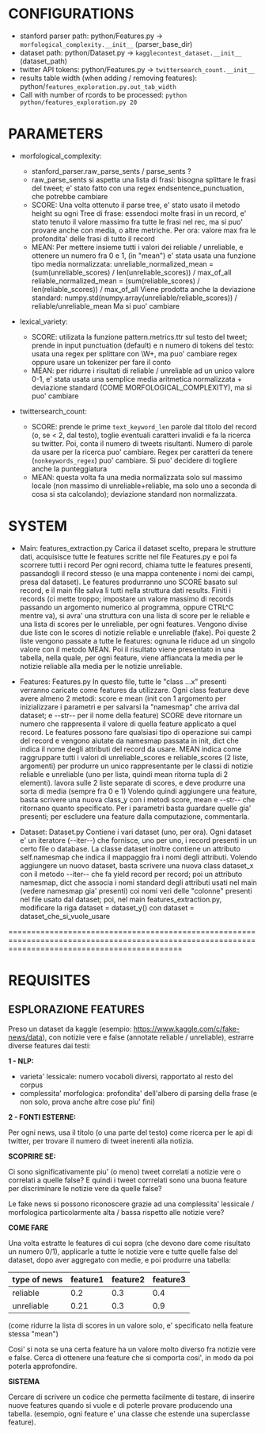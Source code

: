 # CONFIGURATIONS

* stanford parser path: python/Features.py -> `morfological_complexity.__init__` (parser_base_dir)
* dataset path: python/Dataset.py -> `kagglecontest_dataset.__init__` (dataset_path)
* twitter API tokens: python/Features.py -> `twittersearch_count.__init__`
* results table width (when adding / removing features): python/`features_exploration.py.out_tab_width`
* Call with number of rcords to be processed: `python python/features_exploration.py 20`


# PARAMETERS

* morfological_complexity:
	* stanford_parser.raw_parse_sents / parse_sents ?
	* raw_parse_sents si aspetta una lista di frasi: bisogna splittare le frasi del tweet; e' stato fatto con
	   una regex endsentence_punctuation, che potrebbe cambiare
	* SCORE: Una volta ottenuto il parse tree, e' stato usato il metodo height su ogni Tree di frase:
	   essendoci molte frasi in un record, e' stato tenuto il valore massimo fra tutte le frasi nel rec,
	   ma si puo' provare anche con media, o altre metriche.
	   Per ora: valore max fra le profondita' delle frasi di tutto il record
	* MEAN: Per mettere insieme tutti i valori dei reliable / unreliable, e ottenere un numero fra 0 e 1, (in "mean")
	   e' stata usata una funzione tipo media normalizzata:
	   unreliable_normalized_mean = (sum(unreliable_scores) / len(unreliable_scores)) / max_of_all
	   reliable_normalized_mean = (sum(reliable_scores) / len(reliable_scores)) / max_of_all
	   Viene prodotta anche la deviazione standard: 
	   numpy.std(numpy.array(unreliable/reliable_scores)) / reliable/unreliable_mean
	   Ma si puo' cambiare

* lexical_variety:
	* SCORE: utilizata la funzione pattern.metrics.ttr sul testo del tweet; prende in input
	   punctuation (default) e n numero di tokens del testo: usata una regex per splittare con \W+,
	   ma puo' cambiare regex oppure usare un tokenizer per fare il conto
	* MEAN: per ridurre i risultati di reliable / unreliable ad un unico valore 0-1, e' stata usata
	   una semplice media aritmetica normalizzata + deviazione standard (COME MORFOLOGICAL_COMPLEXITY), 
	   ma si puo' cambiare

* twittersearch_count:
	* SCORE: prende le prime `text_keyword_len` parole dal titolo del record (o, se < 2, dal testo), toglie eventuali caratteri invalidi
	   e fa la ricerca su twitter. Poi, conta il numero di tweets risultanti. 
	   Numero di parole da usare per la ricerca puo' cambiare.
	   Regex per caratteri da tenere (`nonkeywords_regex`) puo' cambiare. Si puo' decidere di togliere anche la punteggiatura
	* MEAN: questa volta fa una media normalizzata solo sul massimo locale (non massimo di unreliable+reliable, ma solo uno a seconda di cosa
	   si sta calcolando); deviazione standard non normalizzata.


# SYSTEM

* Main: features_extraction.py
  Carica il dataset scelto, prepara le strutture dati, acquisisce tutte le features scritte nel file Features.py e poi fa scorrere tutti i record
  Per ogni record, chiama tutte le features presenti, passandogli il record stesso (e una mappa contenente i nomi dei campi, presa dal dataset).
  Le features produrranno uno SCORE basato sul record, e il main file salva li tutti nella struttura dati results.
  Finiti i records (ci mette troppo; impostare un valore massimo di records passando un argomento numerico al programma, oppure CTRL^C mentre va),
  si avra' una struttura con una lista di score per le reliable e una lista di scores per le unreliable, per ogni features.
  Vengono divise due liste con le scores di notizie reliable e unreliable (fake). Poi queste 2 liste vengono passate a tutte le features:
  ognuna le riduce ad un singolo valore con il metodo MEAN.
  Poi il risultato viene presentato in una tabella, nella quale, per ogni feature, viene affiancata la media per le notizie reliable alla media
  per le notizie unreliable.

* Features: Features.py
  In questo file, tutte le "class ...x" presenti verranno caricate come features da utilizzare.
  Ogni class feature deve avere almeno 2 metodi: score e mean (init con 1 argomento per inizializzare i parametri e per salvarsi la "namesmap"
  che arriva dal dataset; e --str-- per il nome della feature)
  SCORE deve ritornare un numero che rappresenta il valore di quella feature applicato a quel record. Le features possono fare qualsiasi tipo di
   operazione sui campi del record e vengono aiutate da namesmap passata in init, dict che indica il nome degli attributi del record da usare.
  MEAN indica come raggruppare tutti i valori di unreliable_scores e reliable_scores (2 liste, argomenti) per produrre un unico rappresentante 
  per le classi di notizie reliable e unreliable (uno per lista, quindi mean ritorna tupla di 2 elementi).
  lavora sulle 2 liste separate di scores, e deve produrre una sorta di media (sempre fra 0 e 1)
  Volendo quindi aggiungere una feature, basta scrivere una nuova class_y con i metodi score, mean e --str-- che ritornano quanto specificato.
  Per i parametri basta guardare quelle gia' presenti; per escludere una feature dalla computazione, commentarla.

* Dataset: Dataset.py
  Contiene i vari dataset (uno, per ora). Ogni dataset e' un iteratore (--iter--) che fornisce, uno per uno, i record presenti in un certo file o
  database. La classe dataset inoltre contiene un attributo self.namesmap che indica il mappaggio fra i nomi degli attributi.
  Volendo aggiungere un nuovo dataset, basta scrivere una nuova class dataset_x con il metodo --iter-- che fa yield record per record;
  poi un attributo namesmap, dict che associa i nomi standard degli attributi usati nel main (vedere namesmap gia' presenti) coi nomi veri delle
  "colonne" presenti nel file usato dal dataset;
  poi, nel main features_extraction.py, modificare la riga dataset = dataset_y() con dataset = dataset_che_si_vuole_usare


==================================================================================================================================================

# REQUISITES

## ESPLORAZIONE FEATURES

Preso un dataset da kaggle (esempio: https://www.kaggle.com/c/fake-news/data),
con notizie vere e false (annotate reliable / unreliable), estrarre diverse features dai testi:


**1 - NLP:**

* varieta' lessicale: numero vocaboli diversi, rapportato al resto del corpus
* complessita' morfologica: profondita' dell'albero di parsing della frase (e non solo, 
  prova anche altre cose piu' fini)

**2 - FONTI ESTERNE:**

Per ogni news, usa il titolo (o una parte del testo) come ricerca per le api di twitter,
per trovare il numero di tweet inerenti alla notizia.


**SCOPRIRE SE:**

Ci sono significativamente piu' (o meno) tweet correlati a notizie vere o correlati a quelle false?
E quindi i tweet corrrelati sono una buona feature per discriminare le notizie vere da quelle false?

Le fake news si possono riconoscere grazie ad una complessita' lessicale / morfologica particolarmente
alta / bassa rispetto alle notizie vere?


**COME FARE**

Una volta estratte le features di cui sopra (che devono dare come risultato un numero 0/1), applicarle
a tutte le notizie vere e tutte quelle false del dataset, dopo aver aggregato con medie, e poi
produrre una tabella:

type of news | feature1 | feature2 | feature3
------------ | -------- | -------- | --------
reliable | 0.2 | 0.3 | 0.4
unreliable | 0.21 | 0.3 | 0.9

(come ridurre la lista di scores in un valore solo, e' specificato nella feature stessa "mean")

Cosi' si nota se una certa feature ha un valore molto diverso fra notizie vere e false.
Cerca di ottenere una feature che si comporta cosi', in modo da poi poterla approfondire.


**SISTEMA**

Cercare di scrivere un codice che permetta facilmente di testare, di inserire nuove features
quando si vuole e di poterle provare producendo una tabella. (esempio, ogni feature e' una
classe che estende una superclasse feature).

